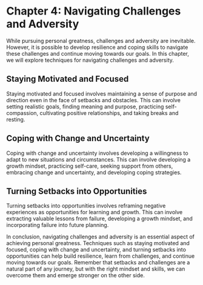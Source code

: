 Chapter 4: Navigating Challenges and Adversity
==============================================

While pursuing personal greatness, challenges and adversity are inevitable. However, it is possible to develop resilience and coping skills to navigate these challenges and continue moving towards our goals. In this chapter, we will explore techniques for navigating challenges and adversity.

Staying Motivated and Focused
-----------------------------

Staying motivated and focused involves maintaining a sense of purpose and direction even in the face of setbacks and obstacles. This can involve setting realistic goals, finding meaning and purpose, practicing self-compassion, cultivating positive relationships, and taking breaks and resting.

Coping with Change and Uncertainty
----------------------------------

Coping with change and uncertainty involves developing a willingness to adapt to new situations and circumstances. This can involve developing a growth mindset, practicing self-care, seeking support from others, embracing change and uncertainty, and developing coping strategies.

Turning Setbacks into Opportunities
-----------------------------------

Turning setbacks into opportunities involves reframing negative experiences as opportunities for learning and growth. This can involve extracting valuable lessons from failure, developing a growth mindset, and incorporating failure into future planning.

In conclusion, navigating challenges and adversity is an essential aspect of achieving personal greatness. Techniques such as staying motivated and focused, coping with change and uncertainty, and turning setbacks into opportunities can help build resilience, learn from challenges, and continue moving towards our goals. Remember that setbacks and challenges are a natural part of any journey, but with the right mindset and skills, we can overcome them and emerge stronger on the other side.
